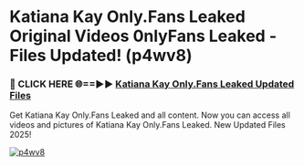 # Katiana Kay Only.Fans Leaked Original Videos 0nlyFans Leaked - Files Updated! (p4wv8)

<h3>🔴 CLICK HERE 🌐==►► <a href="https://tinyurl.com/3hn5wdd3" rel="nofollow">Katiana Kay Only.Fans Leaked Updated Files</a></h3>

Get Katiana Kay Only.Fans Leaked and all content. Now you can access all videos and pictures of Katiana Kay Only.Fans Leaked. New Updated Files 2025!

[![p4wv8](https://i.imgur.com/4HnBqBT.gif)](https://tinyurl.com/3hn5wdd3)
